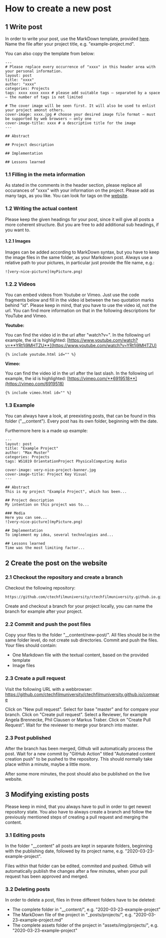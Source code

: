 # How to create a new post
## 1 Write post
In order to write your post, use the MarkDown template, provided [here](template_post.md). Name the file after your project title, e.g. "example-project.md".

You can also copy the template from below:

```
---
# Please replace every occurrence of "xxxx" in this header area with your personal information.
layout: post
title: "xxxx"
author: "xxxx"
categories: Projects
tags: xxxx xxxx xxxx # please add suitable tags — separated by a space — the number of tags is not limited

# The cover image will be seen first. It will also be used to enlist your project amonst others.
cover-image: xxxx.jpg # choose your desired image file format — must be supported by web browsers — only one
cover-image-title: xxxx # a descriptive title for the image
---

## Abstract

## Project description

## Implementation

## Lessons learned
```

### 1.1 Filling in the meta information
As stated in the comments in the header section, please replace all occurances of "xxxx" with your information on the project. Please add as many tags, as you like. You can look for tags on the [website](https://ctechfilmuniversity.github.io/).

### 1.2 Writing the actual content
Please keep the given headings for your post, since it will give all posts a more coherent structure. But you are free to add additional sub headings, if you want to. 

#### 1.2.1 Images
Images can be added according to MarkDown syntax, but you have to keep the image files in the same folder, as your Markdown post. Always use a relative path to your pictures, in particular just provide the file name, e.g.:
```
![very-nice-picture](myPicture.png)
```


### 1.2.2 Videos
You can embed videos from Youtube or Vimeo. Just use the code fragments below and fill in the video id between the two quotation marks behind "id". Please keep in mind, that you have to use the video id, not the url. You can find more information on that in the following descriptions for YouTube and Vimeo.

**Youtube:**

You can find the video id in the url after "watch?v=". In the following url example, the id is highlighted: [https://www.youtube.com/watch?v=**YRt1j9MHTZU**](https://www.youtube.com/watch?v=YRt1j9MHTZU) 
```
{% include youtube.html id="" %}
```

**Vimeo:**

You can find the video id in the url after the last slash. In the following url example, the id is highlighted: [https://vimeo.com/**6919518**](https://vimeo.com/6919518) 
```
{% include vimeo.html id="" %}
```


### 1.3 Example
You can always have a look, at preexisting posts, that can be found in this folder ("__content"). Every post has its own folder, beginning with the date.

Furthermore here is a made up example:
```
---
layout: post
title: "Example Project"
author: "Max Muster"
categories: Projects
tags: WS1819 OrientationProject PhysicalComputing Audio

cover-image: very-nice-project-banner.jpg
cover-image-title: Project Key Visual
---

## Abstract
This is my project "Example Project", which has been...

## Project description
My intention on this project was to...

### Media
Here you can see...
![very-nice-picture](myPicture.png)

## Implementation
To implement my idea, several technologies and...

## Lessons learned
Time was the most limiting factor...

```

## 2 Create the post on the website
### 2.1 Checkout the repository and create a branch
Checkout the following repository:
```
https://github.com/ctechfilmuniversity/ctechfilmuniversity.github.io.git
```
Create and checkout a branch for your project locally, you can name the branch for example after your project.

### 2.2 Commit and push the post files
Copy your files to the folder "__content/new-post/". All files should be in the same folder level, do not create sub directories. Commit and push the files. Your files should contain:
* One Markdown file with the textual content, based on the provided template
* Image files

### 2.3 Create a pull request
Visit the following URL with a webbrowser: https://github.com/ctechfilmuniversity/ctechfilmuniversity.github.io/compare

Click on "New pull request". Select for base "master" and for compare your branch. Click on "Create pull request". Select a Reviewer, for example Angela Brennecke, Phil Clausen or Markus Traber. Click on "Create Pull Request". Wait for the reviewer to merge your branch into master.

### 2.3 Post published
After the branch has been merged, Github will automatically process the post. Wait for a new commit by "GitHub Action" titled "Automated content creation push" to be pushed to the repository. This should normally take place within a minute, maybe a little more.

After some more minutes, the post should also be published on the live website.

## 3 Modifying existing posts
Please keep in mind, that you always have to pull in order to get newest repository state. You also have to always create a branch and follow the previously mentioned steps of creating a pull request and merging the content. 

### 3.1 Editing posts
In the folder "__content" all posts are kept in separate folders, beginning with the publishing date, followed by its project name, e.g. "2020-03-23-example-project".

Files within that folder can be edited, commited and pushed. Github will automatically publish the changes after a few minutes, when your pull request has been approved and merged. 

### 3.2 Deleting posts
In order to delete a post, files in three different folders have to be deleted:
* The complete folder in "__content/", e.g. "2020-03-23-example-project"
* The MarkDown file of the project in "_posts/projects/", e.g. "2020-03-23-example-project.md"
* The complete assets folder of the project in "assets/img/projects/", e.g. "2020-03-23-example-project"

